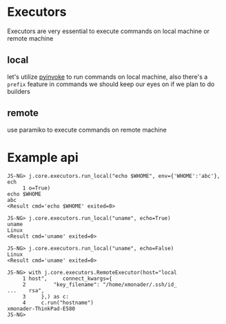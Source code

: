 # Executors
Executors are very essential to execute commands on local machine or remote machine

## local

let's utilize [pyinvoke](http://docs.pyinvoke.org/en/1.3/) to run commands on local machine, also there's a `prefix` feature in commands we should keep our eyes on if we plan to do builders

## remote

use paramiko to execute commands on remote machine


# Example api

```python3
JS-NG> j.core.executors.run_local("echo $WHOME", env={'WHOME':'abc'}, ech
     1 o=True)                                                           
echo $WHOME
abc
<Result cmd='echo $WHOME' exited=0>

JS-NG> j.core.executors.run_local("uname", echo=True)                    
uname
Linux
<Result cmd='uname' exited=0>

JS-NG> j.core.executors.run_local("uname", echo=False)                   
Linux
<Result cmd='uname' exited=0>

JS-NG> with j.core.executors.RemoteExecutor(host="local
     1 host",     connect_kwargs={ 
     2         "key_filename": "/home/xmonader/.ssh/id_
...    rsa", 
     3     },) as c: 
     4     c.run("hostname")                           
xmonader-ThinkPad-E580
JS-NG>  
```